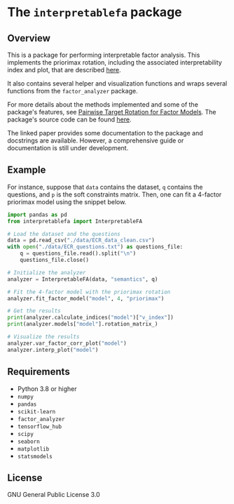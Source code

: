# The `interpretablefa` package
## Overview
This is a package for performing interpretable factor analysis. This implements the priorimax rotation, including the associated interpretability index and plot, that are described [here](https://arxiv.org/abs/2409.11525).

It also contains several helper and visualization functions and wraps several functions from the `factor_analyzer` package.

For more details about the methods implemented and some of the package's features, see [Pairwise Target Rotation for Factor Models](https://arxiv.org/abs/2409.11525). The package's source code can be found [here](https://github.com/interpretablefa/interpretablefa).

The linked paper provides some documentation to the package and docstrings are available. However, a comprehensive guide or documentation is still under development.
## Example
For instance, suppose that `data` contains the dataset, `q` contains the questions, and `p` is the soft constraints matrix. Then, one can fit a 4-factor priorimax model using the snippet below.
```python
import pandas as pd
from interpretablefa import InterpretableFA

# Load the dataset and the questions
data = pd.read_csv("./data/ECR_data_clean.csv")
with open("./data/ECR_questions.txt") as questions_file:
    q = questions_file.read().split("\n")
    questions_file.close()

# Initialize the analyzer
analyzer = InterpretableFA(data, "semantics", q)

# Fit the 4-factor model with the priorimax rotation
analyzer.fit_factor_model("model", 4, "priorimax")

# Get the results
print(analyzer.calculate_indices("model")["v_index"])
print(analyzer.models["model"].rotation_matrix_)

# Visualize the results
analyzer.var_factor_corr_plot("model")
analyzer.interp_plot("model")

```
## Requirements
* Python 3.8 or higher
* `numpy`
* `pandas`
* `scikit-learn`
* `factor_analyzer`
* `tensorflow_hub`
* `scipy`
* `seaborn`
* `matplotlib`
* `statsmodels`
## License
GNU General Public License 3.0